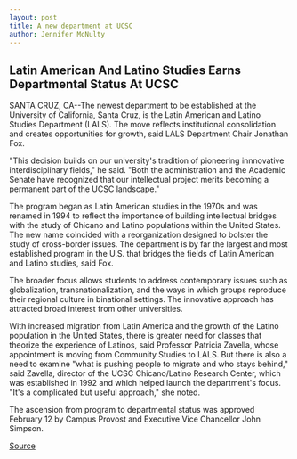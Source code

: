 ```yaml
---
layout: post
title: A new department at UCSC
author: Jennifer McNulty
---
```


## Latin American And Latino Studies Earns Departmental Status At UCSC

SANTA CRUZ, CA--The newest department to be established at the University of California, Santa Cruz, is the Latin American and Latino Studies Department (LALS). The move reflects institutional consolidation and creates opportunities for growth, said LALS Department Chair Jonathan Fox.

"This decision builds on our university's tradition of pioneering innnovative interdisciplinary fields," he said. "Both the administration and the Academic Senate have recognized that our intellectual project merits becoming a permanent part of the UCSC landscape."

The program began as Latin American studies in the 1970s and was renamed in 1994 to reflect the importance of building intellectual bridges with the study of Chicano and Latino populations within the United States. The new name coincided with a reorganization designed to bolster the study of cross-border issues. The department is by far the largest and most established program in the U.S. that bridges the fields of Latin American and Latino studies, said Fox.

The broader focus allows students to address contemporary issues such as globalization, transnationalization, and the ways in which groups reproduce their regional culture in binational settings. The innovative approach has attracted broad interest from other universities.

With increased migration from Latin America and the growth of the Latino population in the United States, there is greater need for classes that theorize the experience of Latinos, said Professor Patricia Zavella, whose appointment is moving from Community Studies to LALS. But there is also a need to examine "what is pushing people to migrate and who stays behind," said Zavella, director of the UCSC Chicano/Latino Research Center, which was established in 1992 and which helped launch the department's focus. "It's a complicated but useful approach," she noted.

The ascension from program to departmental status was approved February 12 by Campus Provost and Executive Vice Chancellor John Simpson.

[Source](http://www1.ucsc.edu/news_events/press_releases/01-02/lals.html "Permalink to A new department at UCSC")